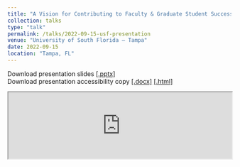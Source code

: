 ```yaml
---
title: "A Vision for Contributing to Faculty & Graduate Student Success"
collection: talks
type: "talk"
permalink: /talks/2022-09-15-usf-presentation
venue: "University of South Florida — Tampa"
date: 2022-09-15
location: "Tampa, FL"
---
```

Download presentation slides [[.pptx]](https://academic.mattweirick.com/files/scu-presentation-20210730.pptx)  
Download presentation accessibility copy [[.docx]](https://academic.mattweirick.com/files/scu_presentationtext.docx) [[.html]](https://academic.mattweirick.com/files/scu_presentationtext.html)
<iframe src="https://academic.mattweirick.com/files/talk-template-main/docs/index.html#/" width="100%"></iframe>

